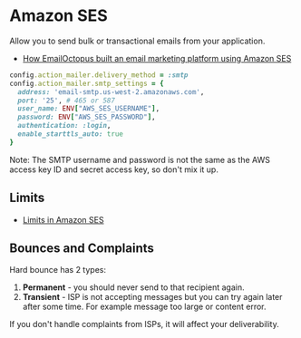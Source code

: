 # Amazon SES

Allow you to send bulk or transactional emails from your application.

* [How EmailOctopus built an email marketing platform using Amazon SES](https://aws.amazon.com/blogs/ses/guest-post-how-emailoctopus-built-an-email-marketing-platform-using-amazon-ses/)

```ruby
config.action_mailer.delivery_method = :smtp
config.action_mailer.smtp_settings = {
  address: 'email-smtp.us-west-2.amazonaws.com',
  port: '25', # 465 or 587 
  user_name: ENV["AWS_SES_USERNAME"],
  password: ENV["AWS_SES_PASSWORD"],
  authentication: :login,
  enable_starttls_auto: true
}
```

Note: The SMTP username and password is not the same as the AWS access key ID and secret access key, so don't mix it up.

## Limits

* [Limits in Amazon SES](https://docs.aws.amazon.com/ses/latest/DeveloperGuide/limits.html)

## Bounces and Complaints

Hard bounce has 2 types:

1. **Permanent** - you should never send to that recipient again.
2. **Transient** - ISP is not accepting messages but you can try again later after some time. For example message too large or content error.

If you don't handle complaints from ISPs, it will affect your deliverability.